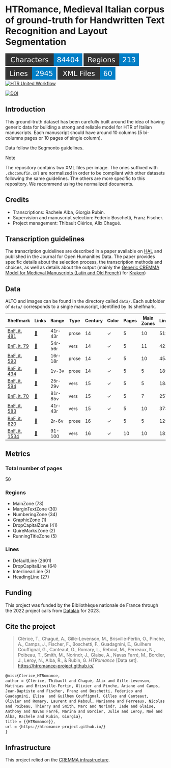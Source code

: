 HTRomance, Medieval Italian corpus of ground-truth for Handwritten Text Recognition and Layout Segmentation
=====================
![characters badge](badges/characters.svg) ![regions badge](badges/regions.svg) ![lines badge](badges/lines.svg) ![files badge](badges/files.svg) [![HTR United Workflow](https://github.com/HTRomance-Project/medieval-italian/actions/workflows/htr-united-workflows.yml/badge.svg)](https://github.com/HTRomance-Project/medieval-italian/actions/workflows/htr-united-workflows.yml)

[![DOI](https://zenodo.org/badge/DOI/10.5281/zenodo.8256728.svg)](https://doi.org/10.5281/zenodo.8256728)

<!-- Custom Zone -->

## Introduction

This ground-truth dataset has been carefully built around the idea of having generic data for building a strong and reliable model for HTR of Italian manuscripts. Each manuscript should have around 10 columns (5 bi-columns pages or 10 pages of single column).

Data follow the Segmonto guidelines.

> [!NOTE]
> The repository contains two XML files per image. The ones suffixed with `.chocomufin.xml` are normalized in order to be compliant with other datasets following the same guidelines. The others are more specific to this repository. We recommend using the normalized documents.

## Credits

- Transcriptions: Rachele Alba, Giorgia Rubin.
- Supervision and manuscript selection: Federic Boschetti, Franz Fischer.
- Project management: Thibault Clérice, Alix Chagué.

<!-- Rien ne doit être modifié manuellement après la balise Start Auto -->

<!-- Start Auto -->

## Transcription guidelines

The transcription guidelines are described in a paper available on [HAL](https://hal-enc.archives-ouvertes.fr/hal-03828353) and published in the Journal for Open Humanities Data. The paper provides specific details about the selection process, the transcription methods and choices, as well as details about the output (mainly the [Generic CREMMA Model for Medieval Manuscripts (Latin and Old French)](https://zenodo.org/record/7234166#.Y7f69afMJhE) for [Kraken](https://kraken.re))

## Data

ALTO and images can be found in the directory called `data/`. Each subfolder of `data/` corresponds to a 
single manuscript, identified by its shelfmark.

<!-- BeginTable -->

| Shelfmark                                                         | Links                  | Range   | Type   |   Century | Color   |   Pages |   Main Zones |   Lines |   Characters | Genre   | Content                            |
|-------------------------------------------------------------------|------------------------|---------|--------|-----------|---------|---------|--------------|---------|--------------|---------|------------------------------------|
| [BnF, it. 481](https://gallica.bnf.fr/ark:/12148/btv1b84268148)   | [📁](data/bnf-it-481)  | 41r-43r | prose  |        14 | ✓       |       5 |           10 |     512 |        15667 |         | Boccaccio, Filocolo                |
| [BnF, it. 79](https://gallica.bnf.fr/ark:/12148/btv1b52507492w)   | [📁](data/bnf-it-79)   | 54r-56r | vers   |        14 | ✓       |       5 |           11 |     423 |        11773 |         | Dante, La divina commedia          |
| [BnF, it. 590](https://gallica.bnf.fr/ark:/12148/btv1b8433319z)   | [📁](data/bnf-it-590)  | 16r-18r | prose  |        14 | ✓       |       5 |           10 |     454 |         9360 |         | Virgilio, Eneide (volgarizzamento) |
| [BnF, it. 434](https://gallica.bnf.fr/ark:/12148/btv1b84363869)   | [📁](data/bnf-it-434)  | 1v-3v   | prose  |        14 | ✓       |       5 |            5 |     185 |         8576 |         | Marco Polo, Il Milione             |
| [BnF, it. 594](https://gallica.bnf.fr/ark:/12148/btv1b8433322f)   | [📁](data/bnf-it-594)  | 25r-29v | vers   |        15 | ✓       |       5 |            5 |     184 |         5132 |         | El Sinibaldo                       |
| [BnF, it. 70](https://gallica.bnf.fr/ark:/12148/btv1b8426803g)    | [📁](data/bnf-it-70)   | 81r-85v | vers   |        15 | ✓       |       5 |            7 |     257 |         7359 |         | Dante, La divina commedia          |
| [BnF, it. 583](https://gallica.bnf.fr/ark:/12148/btv1b84333085)   | [📁](data/bnf-it-583)  | 41r-43r | vers   |        15 | ✓       |       5 |           10 |     373 |         9909 |         | Boccaccio, Teseida                 |
| [BnF, it. 820](https://gallica.bnf.fr/ark:/12148/btv1b52500670h)  | [📁](data/bnf-it-820)  | 2r-6v   | prose  |        16 | ✓       |       5 |            5 |     125 |         4680 |         | Vita di Cola di Rienzo (et alia)   |
| [BnF, it. 1534](https://gallica.bnf.fr/ark:/12148/btv1b52504356m) | [📁](data/bnf-it-1534) | 91-100  | vers   |        16 | ✓       |      10 |           10 |     182 |         4180 |         | G.B. Strozzi, Rime                 |

<!-- EndTable -->

## Metrics

<!-- StartMetric -->

### Total number of pages

50

### Regions

- MainZone (73)
- MarginTextZone (30)
- NumberingZone (34)
- GraphicZone (1)
- DropCapitalZone (41)
- QuireMarksZone (2)
- RunningTitleZone (5)

### Lines

- DefaultLine (2601)
- DropCapitalLine (64)
- InterlinearLine (3)
- HeadingLine (27)

<!-- EndMetric -->

## Funding

This project was funded by the Bibliothèque nationale de France through the 2022 project calls from
[Datalab](https://www.bnf.fr/fr/bnf-datalab) for 2023.

## Cite the project

> Clérice, T., Chagué, A., Gille-Levenson, M., Brisville-Fertin, O., Pinche, A., Camps, J., Fischer, F., Boschetti, F., Guadagnini, E., Guilhem Couffignal, G., Canteaut, O., Romary, L., Reboul, M., Perreaux, N., Poibeau, T., Smith, M., Norindr, J., Glaise, A., Navas Farré, M., Bordier, J., Leroy, N., Alba, R., & Rubin, G. *HTRomance* [Data set]. https://htromance-project.github.io/
```
@misc{Clerice_HTRomance,
author = {Clérice, Thibault and Chagué, Alix and Gille-Levenson, Matthias and Brisville-Fertin, Olivier and Pinche, Ariane and Camps, Jean-Baptiste and Fischer, Franz and Boschetti, Federico and Guadagnini, Elisa  and Guilhem Couffignal, Gilles and Canteaut, Olivier and Romary, Laurent and Reboul, Marianne and Perreaux, Nicolas and Poibeau, Thierry and Smith, Marc and Norindr, Jade and Glaise, Anthony and Navas Farré, Marina and Bordier, Julie and Leroy, Noé and Alba, Rachele and Rubin, Giorgia},
title = {{HTRomance}},
url = {https://htromance-project.github.io/}
}
```

## Infrastructure

This project relied on the [CREMMA infrastructure](https://www.dim-map.fr/projets-soutenus/cremma/).

